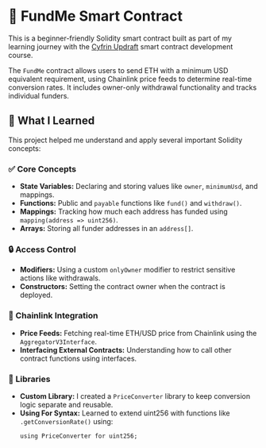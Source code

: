 # 💸 FundMe Smart Contract

This is a beginner-friendly Solidity smart contract built as part of my learning journey with the [Cyfrin Updraft](https://updraft.cyfrin.io/) smart contract development course.

The `FundMe` contract allows users to send ETH with a minimum USD equivalent requirement, using Chainlink price feeds to determine real-time conversion rates. It includes owner-only withdrawal functionality and tracks individual funders.

## 🧠 What I Learned

This project helped me understand and apply several important Solidity concepts:

### ✅ Core Concepts

- **State Variables:** Declaring and storing values like `owner`, `minimumUsd`, and mappings.
- **Functions:** Public and `payable` functions like `fund()` and `withdraw()`.
- **Mappings:** Tracking how much each address has funded using `mapping(address => uint256)`.
- **Arrays:** Storing all funder addresses in an `address[]`.

### 🔒 Access Control

- **Modifiers:** Using a custom `onlyOwner` modifier to restrict sensitive actions like withdrawals.
- **Constructors:** Setting the contract owner when the contract is deployed.

### 🔗 Chainlink Integration

- **Price Feeds:** Fetching real-time ETH/USD price from Chainlink using the `AggregatorV3Interface`.
- **Interfacing External Contracts:** Understanding how to call other contract functions using interfaces.

### 🧰 Libraries

- **Custom Library:** I created a `PriceConverter` library to keep conversion logic separate and reusable.
- **Using For Syntax:** Learned to extend uint256 with functions like `.getConversionRate()` using:
  ```solidity
  using PriceConverter for uint256;


